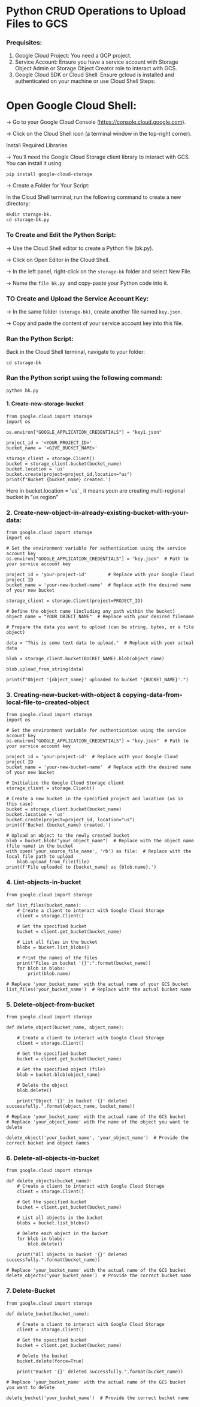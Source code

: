 # Python CRUD Operations to Upload Files to GCS

### Prequisites:

1. Google Cloud Project: You need a GCP project.
2. Service Account: Ensure you have a service account with Storage Object Admin or Storage Object Creator role to interact with GCS.
3. Google Cloud SDK or Cloud Shell: Ensure gcloud is installed and authenticated on your machine or use Cloud Shell
Steps:

# Open Google Cloud Shell:

-> Go to your Google Cloud Console (https://console.cloud.google.com).

-> Click on the Cloud Shell icon (a terminal window in the top-right corner).

Install Required Libraries

-> You'll need the Google Cloud Storage client library to interact with GCS. You can install it using

```
pip install google-cloud-storage

```
-> Create a Folder for Your Script:

In the Cloud Shell terminal, run the following command to create a new directory:
```
mkdir storage-bk.
cd storage-bk.py
```
### To Create and Edit the Python Script:

-> Use the Cloud Shell editor to create a Python file (bk.py).

-> Click on Open Editor in the Cloud Shell.

-> In the left panel, right-click on the ```storage-bk``` folder and select New File.

-> Name the ```file bk.py ```and copy-paste your Python code into it.

### TO Create and Upload the Service Account Key:

-> In the same folder ```(storage-bk)```, create another file named ```key.json```.

-> Copy and paste the content of your service account key into this file.

### Run the Python Script:

Back in the Cloud Shell terminal, navigate to your folder:

```
cd storage-bk
```
### Run the Python script using the following command:

```
python bk.py
```
#### 1.  Create-new-storage-bucket


```
from google.cloud import storage
import os

os.environ["GOOGLE_APPLICATION_CREDENTIALS"] = "key1.json"

project_id = '<YOUR_PROJECT_ID>'
bucket_name = '<GIVE_BUCKET_NAME>'

storage_client = storage.Client()
bucket = storage_client.bucket(bucket_name)
bucket.location = 'us'
bucket.create(project=project_id,location="us")
print(f'Bucket {bucket_name} created.')

```
Here in bucket.location = 'us' , it means youn are creating multi-regional bucket in "us region"

### 2. Create-new-object-in-already-existing-bucket-with-your-data:
```
from google.cloud import storage
import os

# Set the environment variable for authentication using the service account key
os.environ["GOOGLE_APPLICATION_CREDENTIALS"] = "key.json"  # Path to your service account key

project_id = 'your-project-id'        # Replace with your Google Cloud project ID
bucket_name = 'your-new-bucket-name'  # Replace with the desired name of your new bucket

storage_client = storage.Client(project=PROJECT_ID)

# Define the object name (including any path within the bucket)
object_name = "YOUR_OBJECT_NAME"  # Replace with your desired filename

# Prepare the data you want to upload (can be string, bytes, or a file object)

data = "This is some text data to upload."  # Replace with your actual data

blob = storage_client.bucket(BUCKET_NAME).blob(object_name)

blob.upload_from_string(data)

print(f"Object '{object_name}' uploaded to bucket '{BUCKET_NAME}'.")

```
### 3. Creating-new-bucket-with-object & copying-data-from-local-file-to-created-object

```
from google.cloud import storage
import os

# Set the environment variable for authentication using the service account key
os.environ["GOOGLE_APPLICATION_CREDENTIALS"] = "key.json"  # Path to your service account key

project_id = 'your-project-id'  # Replace with your Google Cloud project ID
bucket_name = 'your-new-bucket-name'  # Replace with the desired name of your new bucket

# Initialize the Google Cloud Storage client
storage_client = storage.Client()

# Create a new bucket in the specified project and location (us in this case)
bucket = storage_client.bucket(bucket_name)
bucket.location = 'us'
bucket.create(project=project_id, location="us")
print(f'Bucket {bucket_name} created.')

# Upload an object to the newly created bucket
blob = bucket.blob("your_object_name")  # Replace with the object name (file name) in the bucket
with open('your_source_file_name', 'rb') as file:  # Replace with the local file path to upload
    blob.upload_from_file(file)
print(f'File uploaded to {bucket_name} as {blob.name}.')
```

### 4. List-objects-in-bucket

```
from google.cloud import storage

def list_files(bucket_name):
    # Create a client to interact with Google Cloud Storage
    client = storage.Client()

    # Get the specified bucket
    bucket = client.get_bucket(bucket_name)

    # List all files in the bucket
    blobs = bucket.list_blobs()

    # Print the names of the files
    print("Files in bucket '{}':".format(bucket_name))
    for blob in blobs:
        print(blob.name)

# Replace 'your_bucket_name' with the actual name of your GCS bucket
list_files('your_bucket_name')  # Replace with the actual bucket name
```
### 5. Delete-object-from-bucket

```
from google.cloud import storage

def delete_object(bucket_name, object_name):

    # Create a client to interact with Google Cloud Storage
    client = storage.Client()

    # Get the specified bucket
    bucket = client.get_bucket(bucket_name)

    # Get the specified object (file)
    blob = bucket.blob(object_name)

    # Delete the object
    blob.delete()

    print("Object '{}' in bucket '{}' deleted successfully.".format(object_name, bucket_name))

# Replace 'your_bucket_name' with the actual name of the GCS bucket
# Replace 'your_object_name' with the name of the object you want to delete

delete_object('your_bucket_name', 'your_object_name')  # Provide the correct bucket and object names

```
### 6. Delete-all-objects-in-bucket 

```
from google.cloud import storage

def delete_objects(bucket_name):
    # Create a client to interact with Google Cloud Storage
    client = storage.Client()

    # Get the specified bucket
    bucket = client.get_bucket(bucket_name)

    # List all objects in the bucket
    blobs = bucket.list_blobs()

    # Delete each object in the bucket
    for blob in blobs:
        blob.delete()

    print("All objects in bucket '{}' deleted successfully.".format(bucket_name))

# Replace 'your_bucket_name' with the actual name of the GCS bucket
delete_objects('your_bucket_name')  # Provide the correct bucket name

```
### 7. Delete-Bucket

```
from google.cloud import storage

def delete_bucket(bucket_name):

    # Create a client to interact with Google Cloud Storage
    client = storage.Client()

    # Get the specified bucket
    bucket = client.get_bucket(bucket_name)

    # Delete the bucket
    bucket.delete(force=True)

    print("Bucket '{}' deleted successfully.".format(bucket_name))

# Replace 'your_bucket_name' with the actual name of the GCS bucket you want to delete

delete_bucket('your_bucket_name')  # Provide the correct bucket name

```
